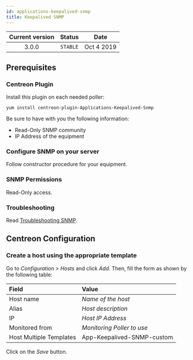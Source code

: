 ```yaml
---
id: applications-keepalived-snmp
title: Keepalived SNMP
---
```


| Current version | Status | Date |
| :-: | :-: | :-: |
| 3.0.0 | `STABLE` | Oct  4 2019 |

## Prerequisites

### Centreon Plugin

Install this plugin on each needed poller:

``` shell
yum install centreon-plugin-Applications-Keepalived-Snmp
```

Be sure to have with you the following information:

  - Read-Only SNMP community
  - IP Address of the equipment

### Configure SNMP on your server

Follow constructor procedure for your equipment.

### SNMP Permissions

Read-Only access.

### Troubleshooting

Read [Troubleshooting SNMP](https://documentation.centreon.com/docs/centreon-plugins/en/latest/user/guide.html#snmp).

## Centreon Configuration

### Create a host using the appropriate template

Go to *Configuration \> Hosts* and click *Add*. Then, fill the form as shown by the following table:

| Field                   | Value                      |
| :---------------------- | :------------------------- |
| Host name               | *Name of the host*         |
| Alias                   | *Host description*         |
| IP                      | *Host IP Address*          |
| Monitored from          | *Monitoring Poller to use* |
| Host Multiple Templates | App-Keepalived-SNMP-custom |

Click on the *Save* button.


